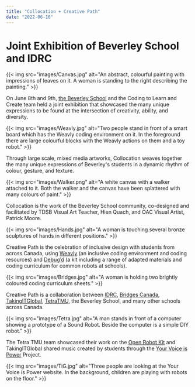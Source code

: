 ```yaml
---
title: "Collocation + Creative Path"
date: "2022-06-10"
---
```


# Joint Exhibition of Beverley School and IDRC

{{< img src="images/Canvas.jpg" alt="An abstract, colourful painting with impressions of leaves on it. A woman is standing to the right describing the painting." >}}

On June 8th and 9th, [the Beverley School](https://schoolweb.tdsb.on.ca/beverleyschool) and the Coding to Learn and Create team held a joint exhibition that showcased the many unique expressions to be found at the intersection of creativity, ability, and diversity.

{{< img src="images/Weavly.jpg" alt="Two people stand in front of a smart board which has the Weavly coding environment on it. In the foreground there are large colourful blocks with the Weavly actions on them and a toy robot." >}}

Through large scale, mixed media artworks, Collocation weaves together the many unique expressions of Beverley's students in a dynamic rhythm of colour, gesture, and texture.

{{< img src="images/Walker.png" alt="A white canvas with a walker attached to it. Both the walker and the canvas have been splattered with many colours of paint." >}}

Collocation is the work of the Beverley School community, co-designed and facilitated by TDSB Visual Art Teacher, Hien Quach, and OAC Visual Artist, Patrick Moore.

{{< img src="images/Hands.jpg" alt="A woman is touching several bronze sculptures of hands in different positions." >}}

Creative Path is the celebration of inclusive design with students from across Canada, using [Weavly](https://weavly.org/) (an inclusive coding environment and coding resources) and [Debug’d](https://www.bridges-canada.com/pages/debugd-coding-curriculum) (a kit including a range of adapted materials and coding curriculum for common robots at schools).

{{< img src="images/Bridges.jpg" alt="A woman is holding two brightly coloured coding curriculum sheets." >}}

Creative Path is a collaboration between [IDRC](https://idrc.ocadu.ca/), [Bridges Canada](https://www.bridges-canada.com/), [TakingITGlobal](https://www.tigweb.org/), [TetraTMU](https://tetraryerson.ca/), the Beverley School, and many other schools across Canada.

{{< img src="images/Tetra.jpg" alt="A man stands in front of a computer showing a prototype of a Sound Robot. Beside the computer is a simple DIY robot." >}}

The Tetra TMU team showcased their work on the [Open Robot Kit](https://www.youtube.com/watch?v=6tdjStCo3oM) and TakingITGlobal shared music created by students through the [Your Voice is Power](https://www.yourvoiceispower.ca/) Project.

{{< img src="images/TiG.jpg" alt="Three people are looking at the Your Voice is Power website. In the background, children are playing with robots on the floor." >}}
